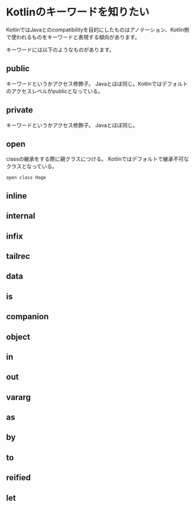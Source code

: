 
# Kotlinのキーワードを知りたい

KotlinではJavaとのcompatibilityを目的にしたものはアノテーション、Kotlin側で使われるものをキーワードと表現する傾向があります。

キーワードには以下のようなものがあります。

## public

キーワードというかアクセス修飾子。
Javaとほぼ同じ。Kotlinではデフォルトのアクセスレベルがpublicとなっている。

## private

キーワードというかアクセス修飾子。
Javaとほぼ同じ。


## open

classの継承をする際に親クラスにつける。
Kotlinではデフォルトで継承不可なクラスとなっている。

    open class Hoge

## inline
## internal
## infix
## tailrec
## data
## is
## companion
## object
## in
## out
## vararg
## as
## by
## to
## reified
## let

